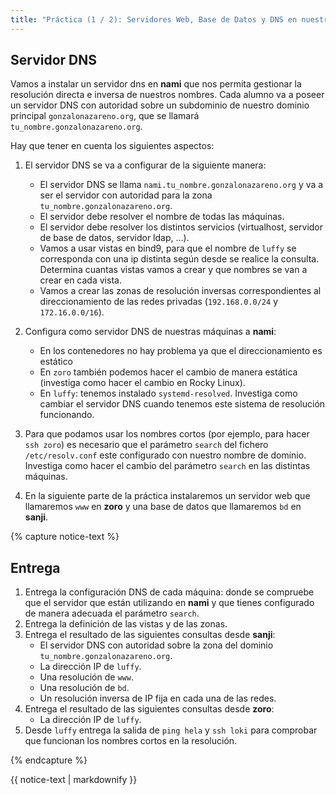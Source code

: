 ```yaml
---
title: "Práctica (1 / 2): Servidores Web, Base de Datos y DNS en nuestros escenario de OpenStack"
---
```


## Servidor DNS

Vamos a instalar un servidor dns en **nami** que nos permita gestionar la resolución directa e inversa de nuestros nombres. Cada alumno va a poseer un servidor DNS con autoridad sobre un subdominio de nuestro dominio principal `gonzalonazareno.org`, que se llamará `tu_nombre.gonzalonazareno.org`.

Hay que tener en cuenta los siguientes aspectos:

1. El servidor DNS se va a configurar de la siguiente manera:

    * El servidor DNS se llama `nami.tu_nombre.gonzalonazareno.org` y va a ser el servidor con autoridad para la zona `tu_nombre.gonzalonazareno.org`.
    * El servidor debe resolver el nombre de todas las máquinas.
    * El servidor debe resolver los distintos servicios (virtualhost, servidor de base de datos, servidor ldap, ...).
    * Vamos a usar vistas en bind9, para que el nombre de `luffy` se corresponda con una ip distinta según desde se realice la consulta. Determina cuantas vistas vamos a crear y que nombres se van a crear en cada vista.
    * Vamos a crear las zonas de resolución inversas correspondientes al direccionamiento de las redes privadas (`192.168.0.0/24` y `172.16.0.0/16`).

    
2. Configura como servidor DNS de nuestras máquinas a **nami**:
    * En los contenedores no hay problema ya que el direccionamiento es estático
    * En `zoro` también podemos hacer el cambio de manera estática (investiga como hacer el cambio en Rocky Linux). 
    * En `luffy`: tenemos instalado `systemd-resolved`. Investiga como cambiar el servidor DNS cuando tenemos este sistema de resolución funcionando.

3. Para que podamos usar los nombres cortos (por ejemplo, para hacer `ssh zoro`) es necesario que el parámetro `search` del fichero `/etc/resolv.conf` este configurado con nuestro nombre de dominio. Investiga como hacer el cambio del parámetro `search` en las distintas máquinas.

4. En la siguiente parte de la práctica instalaremos un servidor web que llamaremos `www` en **zoro** y una base de datos que llamaremos `bd` en **sanji**.

{% capture notice-text %}
## Entrega

1. Entrega la configuración DNS de cada máquina: donde se compruebe que el servidor que están utilizando en **nami** y que tienes configurado de manera adecuada el parámetro `search`.
2. Entrega la definición de las vistas y de las zonas.
3. Entrega el resultado de las siguientes consultas desde **sanji**:
    * El servidor DNS con autoridad sobre la zona del dominio `tu_nombre.gonzalonazareno.org`.
    * La dirección IP de `luffy`.
    * Una resolución de `www`.
    * Una resolución de `bd`.
    * Un resolución inversa de IP fija en cada una de las redes.
4. Entrega el resultado de las siguientes consultas desde **zoro**:
    * La dirección IP de `luffy`.
5. Desde `luffy` entrega la salida de `ping hela` y `ssh loki` para comprobar que funcionan los nombres cortos en la resolución.

{% endcapture %}<div class="notice--info">{{ notice-text | markdownify }}</div>
